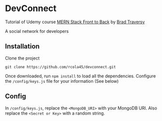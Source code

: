 # DevConnect
Tutorial of Udemy course [MERN Stack Front to Back](https://www.udemy.com/mern-stack-front-to-back/learn/v4/overview) by [Brad Traversy](https://www.udemy.com/user/brad-traversy/)

A social network for developers

## Installation
Clone the project
```
git clone https://github.com/rcola45/devconnect.git
```
Once downloaded, run `npm install` to load all the dependencies.
Configure the `/config/keys.js` file for your information (See below)

## Config
In `/config/keys.js`, replace the `<MongoDB_URI>` with your MongoDB URI.
Also replace the `<Secret or Key>` with a random string.
